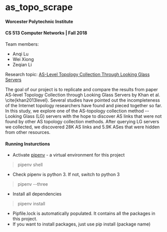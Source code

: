 # as_topo_scrape
#### Worcester Polytechnic Institute
#### CS 513 Computer Networks | Fall 2018

Team members: 
* Anqi Lu
* Wei Xiong 
* Zeqian Li

Research topic: 
[AS-Level Topology Collection Through Looking Glass Servers](http://conferences.sigcomm.org/imc/2013/papers/imc037s-khanA.pdf)

The goal of our project is to replicate and compare the results from paper AS-level Topology Collection through Looking Glass Servers by Khan et al. \cite{khan2013level}. Several studies have pointed out the incompleteness of the Internet topology researchers have found and pieced together so far. In this study, we explore one of the AS-topology collection method -- Looking Glass (LG) servers with the hope to discover AS links that were not found by other AS topology collection methods. After querying LG servers we collected, we discovered 28K AS links and 5.9K ASes that were hidden from other resources. 


#### Running Insturctions
* Activate [pipenv](https://github.com/pypa/pipenv) - a virtual environment for this project
> pipenv shell
* Check pipenv is python 3. If not, switch to python 3
> pipenv --three
* Install all dependencies
> pipenv install

* Pipfile.lock is automatically populated. It contains all the packages in this project. 
* If you want to install packages, just use pip install (package name)
